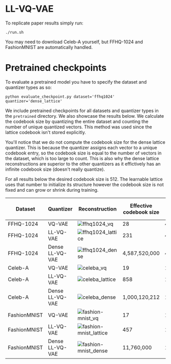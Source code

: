 # LL-VQ-VAE

To replicate paper results simply run:
```
./run.sh
```

You may need to download Celeb-A yourself, but FFHQ-1024 and FashionMNIST are automatically handled.

# Pretrained checkpoints
To evaluate a pretrained model you have to specify the dataset and quantizer types as so:
```
python evaluate_checkpoint.py dataset='ffhq1024' quantizer='dense_lattice'
```

We include pretrained checkpoints for all datasets and quantizer types in the `pretrained` directory. We also showcase the results below. We calculate the codebook size by quantizing the entire dataset and counting the number of unique quantized vectors. This method was used since the lattice codebook isn't stored explicitly.

You'll notice that we do not compute the codebook size for the dense lattice quantizer. This is because the quantizer assigns each vector to a unique codebook entry, so the codebook size is equal to the number of vectors in the dataset, which is too large to count. This is also why the dense lattice reconstructions are superior to the other quantizers as it effictively has an infinite codebook size (doesn't really quantize).

For all results below the desired codebook size is 512. The learnable lattice uses that number to initialize its structure however the codebook size is not fixed and can grow or shrink during training.

| Dataset      | Quantizer       | Reconstruction                                                                    | Effective codebook size | Number of quantized vectors |
|--------------|-----------------|-----------------------------------------------------------------------------------|-------------------------|-----------------------------|
| FFHQ-1024    | VQ-VAE          | ![ffhq1024_vq](reconstructions/ffhq1024/vq.png)                                   | 28                      | 4,587,520,000               |
| FFHQ-1024    | LL-VQ-VAE       | ![ffhq1024_lattice](reconstructions/ffhq1024/sparse_lattice_init_b.png)           | 231                     | 4,587,520,000               |
| FFHQ-1024    | Dense LL-VQ-VAE | ![ffhq1024_dense](reconstructions/ffhq1024/dense_lattice.png)                     | 4,587,520,000           | 4,587,520,000               |
| Celeb-A      | VQ-VAE          | ![celeba_vq](reconstructions/celeba/vq.png)                                       | 19                      | 1,000,120,212               |
| Celeb-A      | LL-VQ-VAE       | ![celeba_lattice](reconstructions/celeba/sparse_lattice_init_b.png)               | 858                     | 1,000,120,212               |
| Celeb-A      | Dense LL-VQ-VAE | ![celeba_dense](reconstructions/celeba/dense_lattice.png)                         | 1,000,120,212           | 1,000,120,212               |
| FashionMNIST | VQ-VAE          | ![fashion-mnist_vq](reconstructions/fashion-mnist/vq.png)                         | 17                      | 11,760,000                  |
| FashionMNIST | LL-VQ-VAE       | ![fashion-mnist_lattice](reconstructions/fashion-mnist/sparse_lattice_init_b.png) | 457                     | 11,760,000                  |
| FashionMNIST | Dense LL-VQ-VAE | ![fashion-mnist_dense](reconstructions/fashion-mnist/dense_lattice.png)           | 11,760,000              | 11,760,000                  |